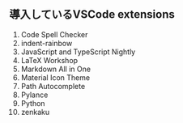 ## 導入しているVSCode extensions
1. Code Spell Checker
2. indent-rainbow
3. JavaScript and TypeScript Nightly
4. LaTeX Workshop
5. Markdown All in One
6. Material Icon Theme
7. Path Autocomplete
8. Pylance
9. Python
10. zenkaku

